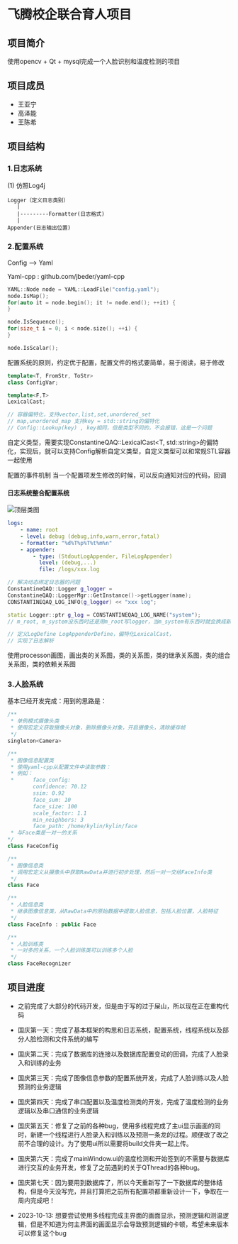 # 飞腾校企联合育人项目
## 项目简介
使用opencv + Qt + mysql完成一个人脸识别和温度检测的项目
## 项目成员
- 王亚宁
- 高泽能
- 王陈希
## 项目结构
### 1.日志系统
(1) 仿照Log4j

    Logger（定义日志类别）
       |
       |---------Formatter(日志格式)
       |
    Appender(日志输出位置)

### 2.配置系统
Config --> Yaml

Yaml-cpp : github.com/jbeder/yaml-cpp

```cpp
YAML::Node node = YAML::LoadFile("config.yaml");
node.IsMap();
for(auto it = node.begin(); it != node.end(); ++it) {
}

node.IsSequence();
for(size_t i = 0; i < node.size(); ++i) {
}

node.IsScalar();
```
配置系统的原则，约定优于配置，配置文件的格式要简单，易于阅读，易于修改

```cpp
template<T, FromStr, ToStr>
class ConfigVar;

template<F,T>
LexicalCast;

// 容器偏特化，支持vector,list,set,unordered_set
// map,unordered_map 支持key = std::string的偏特化
// Config::Lookup(key) , key相同，但是类型不同的，不会报错，这是一个问题
```

自定义类型，需要实现ConstantineQAQ::LexicalCast<T, std::string>的偏特化，实现后，就可以支持Config解析自定义类型，自定义类型可以和常规STL容器一起使用

配置的事件机制
当一个配置项发生修改的时候，可以反向通知对应的代码，回调

#### 日志系统整合配置系统
![顶层类图](/resources/UML图.png) 
```yaml
logs:
    - name: root 
    - level: debug (debug,info,warn,error,fatal)
    - formatter: "%d%T%p%T%t%m%n"
    - appender:
        - type: (StdoutLogAppender, FileLogAppender)
          level: (debug,...)
          file: /logs/xxx.log
```

```cpp
// 解决动态绑定日志器的问题
ConstantineQAQ::Logger g_logger = 
ConstantineQAQ::LoggerMgr::GetInstance()->getLogger(name);
CONSTANTINEQAQ_LOG_INFO(g_logger) << "xxx log";
```

```cpp
static Logger::ptr g_log = CONSTANTINEQAQ_LOG_NAME("system");
// m_root, m_system没东西时还是用m_root写logger，当m_system有东西时就会换成新的值写logger。
```

```cpp
// 定义LogDefine LogAppenderDefine，偏特化LexicalCast，
// 实现了日志解析
```

使用processon画图，画出类的关系图，类的关系图，类的继承关系图，类的组合关系图，类的依赖关系图

### 3.人脸系统
基本已经开发完成：用到的思路是：
```cpp
/**
 * 单例模式摄像头类
 * 使用宏定义获取摄像头对象，删除摄像头对象，开启摄像头，清除缓存帧
 */
singleton<Camera>

/**
 * 图像信息配置类
 * 使用yaml-cpp从配置文件中读取参数：
 * 例如：
 *      face_config:
        confidence: 70.12
        ssim: 0.92
        face_sum: 10
        face_size: 100
        scale_factor: 1.1
        min_neighbors: 3    
        face_path: /home/kylin/kylin/face
 * 与Face类是一对一的关系
*/
class FaceConfig

/**
 * 图像信息类
 * 调用宏定义从摄像头中获取RawData并进行初步处理，然后一对一交给FaceInfo类
 */
class Face

/**
 * 人脸信息类
 * 继承图像信息类，从RawData中的原始数据中提取人脸信息，包括人脸位置，人脸特征
 */
class FaceInfo : public Face

/**
 * 人脸训练类
 * 一对多的关系，一个人脸训练类可以训练多个人脸
 */
class FaceRecognizer
```

## 项目进度
- 之前完成了大部分的代码开发，但是由于写的过于屎山，所以现在正在重构代码
- 国庆第一天：完成了基本框架的构思和日志系统，配置系统，线程系统以及部分人脸检测和文件系统的编写
- 国庆第二天：完成了数据库的连接以及数据库配置变动的回调，完成了人脸录入和训练的业务
- 国庆第三天：完成了图像信息参数的配置系统开发，完成了人脸训练以及人脸预测的业务逻辑
- 国庆第四天：完成了串口配置以及温度检测类的开发，完成了温度检测的业务逻辑以及串口通信的业务逻辑
- 国庆第五天：修复了之前的各种bug，使用多线程完成了主ui显示画面的同时，新建一个线程进行人脸录入和训练以及预测一条龙的过程。顺便改了改之前不合理的设计。为了使用ui所以需要将build文件夹一起上传。
- 国庆第六天：完成了mainWindow.ui的温度检测和开始签到的不需要与数据库进行交互的业务开发，修复了之前遇到的关于QThread的各种bug。
- 国庆第七天：因为要用到数据库了，所以今天重新写了一下数据库的整体结构，但是今天没写完，并且打算把之前所有配置项都重新设计一下，争取在一周内完成吧！

- 2023-10-13: 想要尝试使用多线程完成主界面的画面显示，预测逻辑和测温逻辑，但是不知道为何主界面的画面显示会导致预测逻辑的卡顿，希望未来版本可以修复这个bug